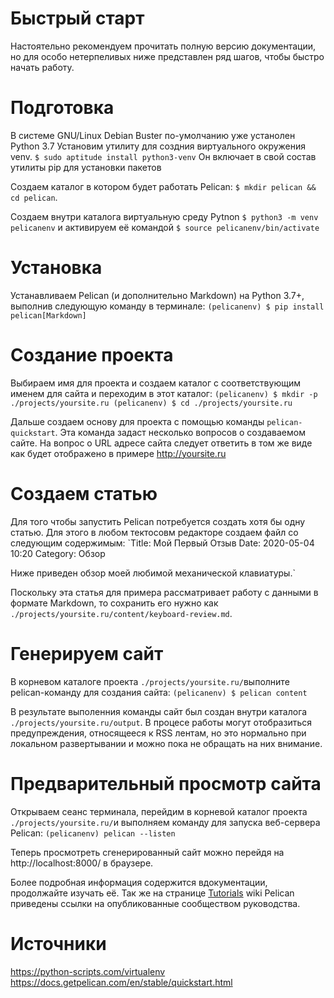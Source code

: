 # Быстрый старт

Настоятельно рекомендуем прочитать полную версию документации, но для особо нетерпеливых ниже представлен ряд шагов, чтобы быстро начать работу.

# Подготовка
В системе GNU/Linux Debian Buster по-умолчанию уже устанолен Python 3.7 Установим утилиту для создния виртуального окружения venv.
`$ sudo aptitude install python3-venv`
Он включает в свой состав утилиты pip для установки пакетов

Создаем каталог в котором будет работать Pelican:
`$ mkdir pelican && cd pelican`.

Создаем внутри каталога виртуальную среду Pytnon `$ python3 -m venv pelicanenv` и активируем её командой `$ source pelicanenv/bin/activate`

# Установка
Устанавливаем Pelican (и дополнительно Markdown) на Python 3.7+, выполнив следующую команду в терминале:
`(pelicanenv) $ pip install pelican[Markdown]`


# Создание проекта
Выбираем имя для проекта и создаем каталог с соответствующим именем для сайта и переходим в этот каталог:
`(pelicanenv) $ mkdir -p ./projects/yoursite.ru
(pelicanenv) $ cd ./projects/yoursite.ru`

Дальше создаем основу для проекта с помощью команды `pelican-quickstart`. Эта команда задаст несколько вопросов о создаваемом сайте. На вопрос о URL адресе сайта следует ответить в том же виде как будет отображено в примере http://yoursite.ru


# Создаем статью
Для того чтобы запустить Pelican потребуется создать хотя бы одну статью. Для этого в любом тектосовм редакторе создаем файл со следующим cодержимым:
`Title: Мой Первый Отзыв
Date: 2020-05-04 10:20
Category: Обзор

Ниже приведен обзор моей любимой механической клавиатуры.`

Поскольку эта статья для примера рассматривает работу с данными в формате Markdown, то сохранить его нужно как `./projects/yoursite.ru/content/keyboard-review.md`.

# Генерируем сайт
В корневом каталоге проекта `./projects/yoursite.ru/`выполните pelican-команду для создания сайта:
`(pelicanenv) $ pelican content`

В результате выполенния команды сайт был создан внутри каталога `./projects/yoursite.ru/output`. В процесе работы могут отобразиться предупреждения, относящееся к RSS лентам, но это нормально при локальном развертывании и можно пока не обращать на них внимание.

# Предварительный просмотр сайта
Открываем сеанс терминала, перейдим в корневой каталог проекта `./projects/yoursite.ru/`и выполняем команду для запуска веб-сервера Pelican:
`(pelicanenv) pelican --listen`

Теперь просмотреть сгенерированный сайт можно перейдя на http://localhost:8000/ в браузере.

Более подробная информация содержится вдокументации, продолжайте изучать её. Так же на странице [Tutorials](https://github.com/getpelican/pelican/wiki/Tutorials) wiki Pelican приведены ссылки на опубликованные сообществом руководства.

# Источники
https://python-scripts.com/virtualenv
https://docs.getpelican.com/en/stable/quickstart.html
